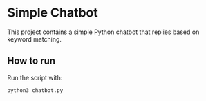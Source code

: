 # Simple Chatbot

This project contains a simple Python chatbot that replies based on keyword matching.

## How to run

Run the script with:

```bash
python3 chatbot.py
